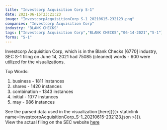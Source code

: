 ```yaml
---
title: "Investcorp Acquisition Corp S-1"
date: 2021-06-15T23:21:23
image: "InvestcorpAcquisitionCorp_S-1_20210615-232123.png"
companies: "Investcorp Acquisition Corp"
industry: "BLANK CHECKS"
tags: ["Investcorp Acquisition Corp","BLANK CHECKS","06-14-2021","S-1"]
forms: "S-1"
---
```

Investcorp Acquisition Corp, which is in the Blank Checks [6770] industry, SEC S-1 filing on June 14, 2021 had 75085 (cleaned) words - 600 were utilized for the visualizations.

Top Words:
1. business - 1811 instances
2. shares - 1420 instances
3. combination - 1343 instances
4. initial - 1077 instances
5. may - 986 instances


See the parsed data used in the visualization [here]({{< staticlink name=InvestcorpAcquisitionCorp_S-1_20210615-232123.json >}}).  
View the actual filing on the SEC website [here](https://www.sec.gov/Archives/edgar/data/1852889/0001193125-21-190186.txt)